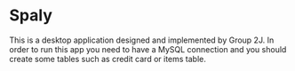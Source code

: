 # Spaly
This is a desktop application designed and implemented by Group 2J.
In order to run this app you need to have a MySQL connection and you should create some tables such as credit card or items table. 
